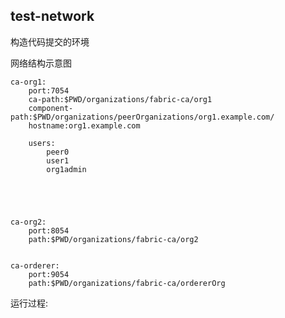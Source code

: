 ## test-network
构造代码提交的环境

网络结构示意图
    
    ca-org1:
        port:7054
        ca-path:$PWD/organizations/fabric-ca/org1
        component-path:$PWD/organizations/peerOrganizations/org1.example.com/
        hostname:org1.example.com
        
        users:
            peer0
            user1
            org1admin
        
            
        
   
   
    ca-org2:
        port:8054
        path:$PWD/organizations/fabric-ca/org2
        
    
    ca-orderer:
        port:9054
        path:$PWD/organizations/fabric-ca/ordererOrg
   



运行过程:
